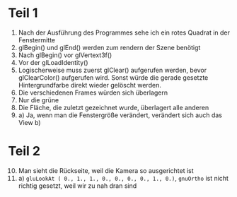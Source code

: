 # Teil 1

1. Nach der Ausführung des Programmes sehe ich ein rotes Quadrat in der Fenstermitte
2. glBegin() und glEnd() werden zum rendern der Szene benötigt
3. Nach glBegin() vor glVertext3f()
4. Vor der glLoadIdentity()
5. Logischerweise muss zuerst glClear() aufgerufen werden, bevor glClearColor() aufgerufen wird. Sonst würde die gerade gesetzte Hintergrundfarbe direkt wieder gelöscht werden.
6. Die verschiedenen Frames würden sich überlagern
7. Nur die grüne
8. Die Fläche, die zuletzt gezeichnet wurde, überlagert alle anderen
9. a) Ja, wenn man die Fenstergröße verändert, verändert sich auch das View
   b)

# Teil 2
10. Man sieht die Rückseite, weil die Kamera so ausgerichtet ist
11. a) `gluLookAt ( 0., 1., 1., 0., 0., 0., 0., 1., 0.)`, `gnuOrtho` ist nicht richtig gesetzt, weil wir zu nah dran sind

